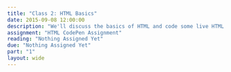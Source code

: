 ```yaml
---
title: "Class 2: HTML Basics"
date: 2015-09-08 12:00:00
description: "We'll discuss the basics of HTML and code some live HTML in class.  We'll also set up GitHub accounts and version control for future assignments."
assignment: "HTML CodePen Assignment"
reading: "Nothing Assigned Yet"
due: "Nothing Assigned Yet"
part: "1"
layout: wide
---
```


